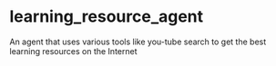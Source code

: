 # learning_resource_agent
An agent that uses various tools like you-tube search to get the best learning resources on the Internet
